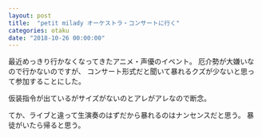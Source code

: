 ```yaml
---
layout: post
title:  "petit milady オーケストラ・コンサートに行く"
categories: otaku
date: "2018-10-26 00:00:00"
---
```


最近めっきり行かなくなってきたアニメ・声優のイベント。
厄介勢が大嫌いなので行かないのですが、
コンサート形式だと聞いて暴れるクズが少ないと思って参加することにした。

仮装指令が出ているがサイズがないのとアレがアレなので断念。

てか、ライブと違って生演奏のはずだから暴れるのはナンセンスだと思う。
暴徒がいたら帰ると思う。

